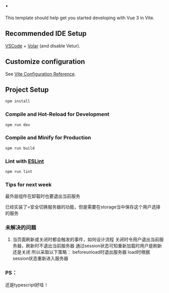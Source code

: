 # .

This template should help get you started developing with Vue 3 in Vite.

## Recommended IDE Setup

[VSCode](https://code.visualstudio.com/) + [Volar](https://marketplace.visualstudio.com/items?itemName=Vue.volar) (and disable Vetur).

## Customize configuration

See [Vite Configuration Reference](https://vitejs.dev/config/).

## Project Setup

```sh
npm install
```

### Compile and Hot-Reload for Development

```sh
npm run dev
```

### Compile and Minify for Production

```sh
npm run build
```

### Lint with [ESLint](https://eslint.org/)

```sh
npm run lint
```

### Tips for next week

最外层组件在卸载时也要退出当前服务

已经实装了=安全切换服务器的功能，但是需要在storage当中保存这个用户选择的服务

### 未解决的问题

1. 当页面刷新或关闭时都会触发的事件，如何设计流程
   关闭时令用户退出当前服务器，刷新时不退出当前服务器
   通过session状态可知重新加载时用户是刷新还是关闭
   所以采取以下策略：
   beforeunload时退出服务器
   load时根据session状态重新进入服务器

### PS：

还是typescript好哇！
